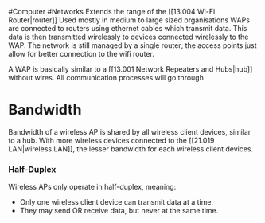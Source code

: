 #Computer #Networks 
Extends the range of the [[13.004 Wi-Fi Router|router]]
Used mostly in medium to large sized organisations
WAPs are connected to routers using ethernet cables which transmit data.
This data is then transmitted wirelessly to devices connected wirelessly to the WAP.
The network is still managed by a single router; the access points just allow for better connection to the wifi router.

A WAP is basically similar to a [[13.001 Network Repeaters and Hubs|hub]] without wires.
All communication processes will go through

# Bandwidth
Bandwidth of a wireless AP is shared by all wireless client devices, similar to a hub.
With more wireless devices connected to the [[21.019 LAN|wireless LAN]], the lesser bandwidth for each wireless client devices. 

### Half-Duplex
Wireless APs only operate in half-duplex, meaning:
- Only one wireless client device can transmit data at a time.
- They may send OR receive data, but never at the same time.

